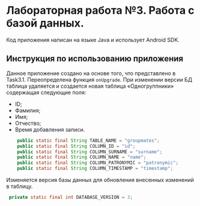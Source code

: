 # Лабораторная работа №3. Работа с базой данных.
Код приложения написан на языке Java и использует Android SDK.

## Инструкция по использованию приложения
Данное приложение создано на основе того, что представлено в Task3.1.
Переопределена функция `onUpgrade`. При изменении версии БД таблица удаляется и создается новая таблица
«Одногруппники» содержащая следующие поля:
- ID;
- Фамилия;
- Имя;
- Отчество;
- Время добавления записи.
```java
    public static final String TABLE_NAME = "groupmates";
    public static final String COLUMN_ID = "id";
    public static final String COLUMN_SURNAME = "surname";
    public static final String COLUMN_NAME = "name";
    public static final String COLUMN_PATRONYMIC = "patronymic";
    public static final String COLUMN_TIMESTAMP = "timestamp";
```
Изменяется версия базы данных для обновления внесенных изменений в таблицу.
```java
 private static final int DATABASE_VERSION = 3;
```
